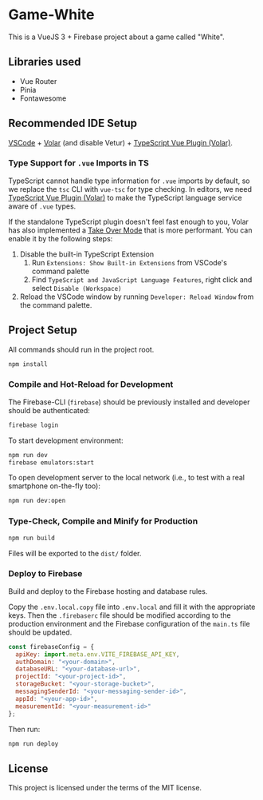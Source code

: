 # Game-White

This is a VueJS 3 + Firebase project about a game called "White".

## Libraries used

- Vue Router
- Pinia
- Fontawesome

## Recommended IDE Setup

[VSCode](https://code.visualstudio.com/) + [Volar](https://marketplace.visualstudio.com/items?itemName=Vue.volar) (and disable Vetur) + [TypeScript Vue Plugin (Volar)](https://marketplace.visualstudio.com/items?itemName=Vue.vscode-typescript-vue-plugin).

### Type Support for `.vue` Imports in TS

TypeScript cannot handle type information for `.vue` imports by default, so we replace the `tsc` CLI with `vue-tsc` for type checking. In editors, we need [TypeScript Vue Plugin (Volar)](https://marketplace.visualstudio.com/items?itemName=Vue.vscode-typescript-vue-plugin) to make the TypeScript language service aware of `.vue` types.

If the standalone TypeScript plugin doesn't feel fast enough to you, Volar has also implemented a [Take Over Mode](https://github.com/johnsoncodehk/volar/discussions/471#discussioncomment-1361669) that is more performant. You can enable it by the following steps:

1. Disable the built-in TypeScript Extension
    1) Run `Extensions: Show Built-in Extensions` from VSCode's command palette
    2) Find `TypeScript and JavaScript Language Features`, right click and select `Disable (Workspace)`
2. Reload the VSCode window by running `Developer: Reload Window` from the command palette.


## Project Setup

All commands should run in the project root.

```sh
npm install
```

### Compile and Hot-Reload for Development

The Firebase-CLI (`firebase`) should be previously installed and developer should be authenticated:

```sh
firebase login
```

To start development environment:

```sh
npm run dev
firebase emulators:start
```

To open development server to the local network (i.e., to test with a real smartphone on-the-fly too):

```sh
npm run dev:open
```

### Type-Check, Compile and Minify for Production

```sh
npm run build
```

Files will be exported to the `dist/` folder.

### Deploy to Firebase

Build and deploy to the Firebase hosting and database rules.

Copy the `.env.local.copy` file into `.env.local` and fill it with the appropriate keys. Then the `.firebaserc` file should be modified according to the production environment and the Firebase configuration of the `main.ts` file should be updated.

```javascript
const firebaseConfig = {
  apiKey: import.meta.env.VITE_FIREBASE_API_KEY,
  authDomain: "<your-domain>",
  databaseURL: "<your-database-url>",
  projectId: "<your-project-id>",
  storageBucket: "<your-storage-bucket>",
  messagingSenderId: "<your-messaging-sender-id>",
  appId: "<your-app-id>",
  measurementId: "<your-measurement-id>"
};
```

 Then run:

```sh
npm run deploy
```

## License

This project is licensed under the terms of the MIT license.